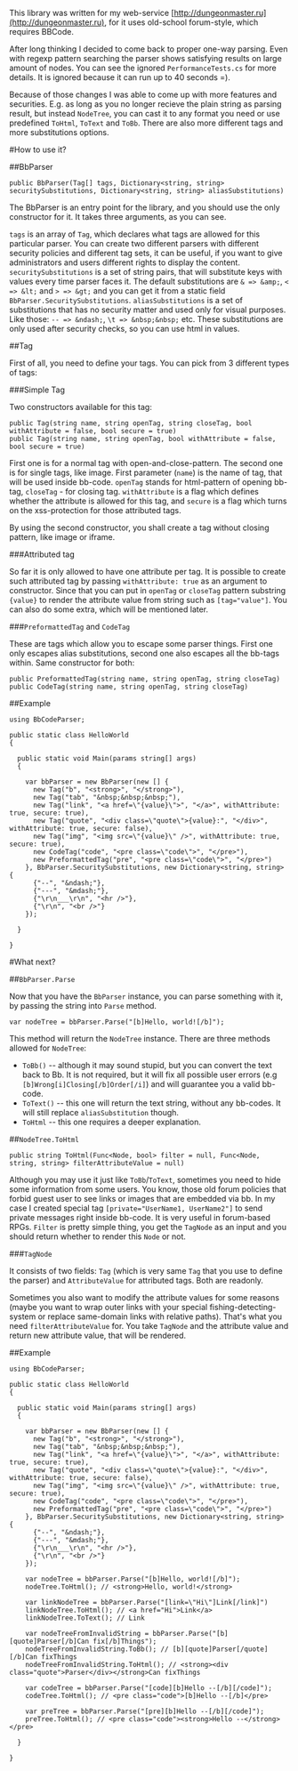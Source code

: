 This library was written for my web-service [http://dungeonmaster.ru](http://dungeonmaster.ru), for it uses old-school forum-style, which requires BBCode.

After long thinking I decided to come back to proper one-way parsing. Even with regexp pattern searching the parser shows satisfying results on large amount of nodes. You can see the ignored `PerformanceTests.cs` for more details. It is ignored because it can run up to 40 seconds =).

Because of those changes I was able to come up with more features and securities. E.g. as long as you no longer recieve the plain string as parsing result, but instead `NodeTree`, you can cast it to any format you need or use predefined `ToHtml`, `ToText` and `ToBb`. There are also more different tags and more substitutions options.

#How to use it?

##BbParser

    public BbParser(Tag[] tags, Dictionary<string, string> securitySubstitutions, Dictionary<string, string> aliasSubstitutions)

The BbParser is an entry point for the library, and you should use the only constructor for it. It takes three arguments, as you can see.

`tags` is an array of `Tag`, which declares what tags are allowed for this particular parser. You can create two different parsers with different security policies and different tag sets, it can be useful, if you want to give administrators and users different rights to display the content.
`securitySubstitutions` is a set of string pairs, that will substitute keys with values every time parser faces it. The default substitutions are `& => &amp;`, `< => &lt;` and `> => &gt;` and you can get it from a static field `BbParser.SecuritySubstitutions`.
`aliasSubstitutions` is a set of substitutions that has no security matter and used only for visual purposes. Like those: `-- => &ndash;`, `\t => &nbsp;&nbsp;` etc. These substitutions are only used after security checks, so you can use html in values.

##Tag

First of all, you need to define your tags. You can pick from 3 different types of tags:

###Simple Tag

Two constructors available for this tag:

    public Tag(string name, string openTag, string closeTag, bool withAttribute = false, bool secure = true)
    public Tag(string name, string openTag, bool withAttribute = false, bool secure = true)

First one is for a normal tag with open-and-close-pattern. The second one is for single tags, like image. First parameter (`name`) is the name of tag, that will be used inside bb-code. `openTag` stands for html-pattern of opening bb-tag, `closeTag` - for closing tag. `withAttribute` is a flag which defines whether the attribute is allowed for this tag, and `secure` is a flag which turns on the xss-protection for those attributed tags.

By using the second constructor, you shall create a tag without closing pattern, like image or iframe.

###Attributed tag

So far it is only allowed to have one attribute per tag. It is possible to create such attributed tag by passing `withAttribute: true` as an argument to constructor. Since that you can put in `openTag` or `closeTag` pattern substring `{value}` to render the attribute value from string such as `[tag="value"]`. You can also do some extra, which will be mentioned later.

###`PreformattedTag` and `CodeTag`

These are tags which allow you to escape some parser things. First one only escapes alias substitutions, second one also escapes all the bb-tags within. Same constructor for both:

    public PreformattedTag(string name, string openTag, string closeTag)
    public CodeTag(string name, string openTag, string closeTag)

##Example

    using BbCodeParser;

    public static class HelloWorld
    {

      public static void Main(params string[] args)
      {

        var bbParser = new BbParser(new [] {
          new Tag("b", "<strong>", "</strong>"),
          new Tag("tab", "&nbsp;&nbsp;&nbsp;"),
          new Tag("link", "<a href=\"{value}\">", "</a>", withAttribute: true, secure: true),
          new Tag("quote", "<div class=\"quote\">{value}:", "</div>", withAttribute: true, secure: false),
          new Tag("img", "<img src=\"{value}\" />", withAttribute: true, secure: true),
          new CodeTag("code", "<pre class=\"code\">", "</pre>"),
          new PreformattedTag("pre", "<pre class=\"code\">", "</pre>")
        }, BbParser.SecuritySubstitutions, new Dictionary<string, string> {
          {"--", "&ndash;"},
          {"---", "&mdash;"},
          {"\r\n___\r\n", "<hr />"},
          {"\r\n", "<br />"}
        });

      }

    }

#What next?

##`BbParser.Parse`

Now that you have the `BbParser` instance, you can parse something with it, by passing the string into `Parse` method.

    var nodeTree = bbParser.Parse("[b]Hello, world![/b]");

This method will return the `NodeTree` instance. There are three methods allowed for `NodeTree`:

 - `ToBb()` -- although it may sound stupid, but you can convert the text back to Bb. It is not required, but it will fix all possible user errors (e.g `[b]Wrong[i]Closing[/b]Order[/i]`) and will guarantee you a valid bb-code.
 - `ToText()` -- this one will return the text string, without any bb-codes. It will still replace `aliasSubstitution` though.
 - `ToHtml` -- this one requires a deeper explanation.

 ##`NodeTree.ToHtml`

    public string ToHtml(Func<Node, bool> filter = null, Func<Node, string, string> filterAttributeValue = null)

Although you may use it just like `ToBb`/`ToText`, sometimes you need to hide some information from some users. You know, those old forum policies that forbid guest user to see links or images that are embedded via bb. In my case I created special tag `[private="UserName1, UserName2"]` to send private messages right inside bb-code. It is very useful in forum-based RPGs.
`Filter` is pretty simple thing, you get the `TagNode` as an input and you should return whether to render this `Node` or not.

###`TagNode`

It consists of two fields: `Tag` (which is very same `Tag` that you use to define the parser) and `AttributeValue` for attributed tags. Both are readonly.

Sometimes you also want to modify the attribute values for some reasons (maybe you want to wrap outer links with your special fishing-detecting-system or replace same-domain links with relative paths). That's what you need `filterAttributeValue` for. You take `TagNode` and the attribute value and return new attribute value, that will be rendered.

##Example

    using BbCodeParser;

    public static class HelloWorld
    {

      public static void Main(params string[] args)
      {

        var bbParser = new BbParser(new [] {
          new Tag("b", "<strong>", "</strong>"),
          new Tag("tab", "&nbsp;&nbsp;&nbsp;"),
          new Tag("link", "<a href=\"{value}\">", "</a>", withAttribute: true, secure: true),
          new Tag("quote", "<div class=\"quote\">{value}:", "</div>", withAttribute: true, secure: false),
          new Tag("img", "<img src=\"{value}\" />", withAttribute: true, secure: true),
          new CodeTag("code", "<pre class=\"code\">", "</pre>"),
          new PreformattedTag("pre", "<pre class=\"code\">", "</pre>")
        }, BbParser.SecuritySubstitutions, new Dictionary<string, string> {
          {"--", "&ndash;"},
          {"---", "&mdash;"},
          {"\r\n___\r\n", "<hr />"},
          {"\r\n", "<br />"}
        });

        var nodeTree = bbParser.Parse("[b]Hello, world![/b]");
        nodeTree.ToHtml(); // <strong>Hello, world!</strong>

        var linkNodeTree = bbParser.Parse("[link=\"Hi\"]Link[/link]")
        linkNodeTree.ToHtml(); // <a href="Hi">Link</a>
        linkNodeTree.ToText(); // Link

        var nodeTreeFromInvalidString = bbParser.Parse("[b][quote]Parser[/b]Can fix[/b]Things");
        nodeTreeFromInvalidString.ToBb(); // [b][quote]Parser[/quote][/b]Can fixThings
        nodeTreeFromInvalidString.ToHtml(); // <strong><div class="quote">Parser</div></strong>Can fixThings

        var codeTree = bbParser.Parse("[code][b]Hello --[/b][/code]");
        codeTree.ToHtml(); // <pre class="code">[b]Hello --[/b]</pre>

        var preTree = bbParser.Parse("[pre][b]Hello --[/b][/code]");
        preTree.ToHtml(); // <pre class="code"><strong>Hello --</strong></pre>

      }

    }